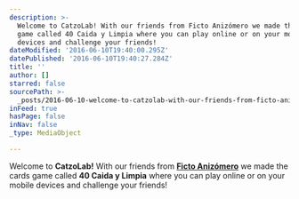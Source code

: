 ```yaml
---
description: >-
  Welcome to CatzoLab! With our friends from Ficto Anizómero we made the cards
  game called 40 Caida y Limpia where you can play online or on your mobile
  devices and challenge your friends!
dateModified: '2016-06-10T19:40:00.295Z'
datePublished: '2016-06-10T19:40:27.284Z'
title: ''
author: []
starred: false
sourcePath: >-
  _posts/2016-06-10-welcome-to-catzolab-with-our-friends-from-ficto-anizomero-w.md
inFeed: true
hasPage: false
inNav: false
_type: MediaObject

---
```

Welcome to **CatzoLab!** With our friends from **[Ficto Anizómero][0]** we made the cards game called **40 Caida y Limpia** where you can play online or on your mobile devices and challenge your friends!

[0]: http://anizomero.com/